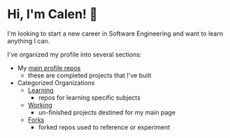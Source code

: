 # Hi, I'm Calen! :wave:

I'm looking to start a new career in Software Engineering and want to learn anything I can.

I've organized my profile into several sections:
- My [main profile repos](https://github.com/ExCalebur?tab=repositories)
  - these are completed projects that I've built
- Categorized Organizations
  - [Learning](https://github.com/ExCalebur-learning)
    - repos for learning specific subjects
  - [Working](https://github.com/ExCalebur-working)
    - un-finished projects destined for my main page
  - [Forks](https://github.com/ExCalebur-forks)
    - forked repos used to reference or experiment
